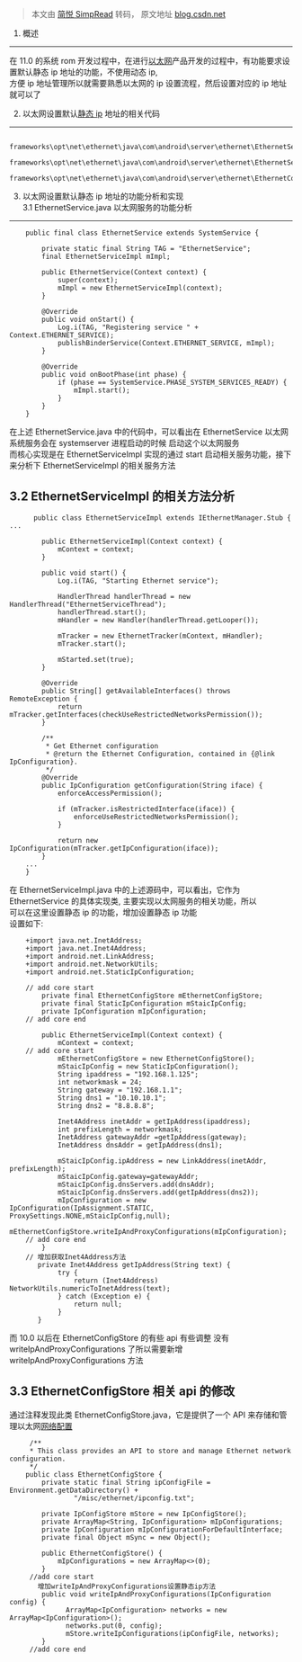> 本文由 [简悦 SimpRead](http://ksria.com/simpread/) 转码， 原文地址 [blog.csdn.net](https://blog.csdn.net/baidu_41666295/article/details/130493763)

1. 概述
-----

在 11.0 的系统 rom 开发过程中，在进行[以太网](https://so.csdn.net/so/search?q=%E4%BB%A5%E5%A4%AA%E7%BD%91&spm=1001.2101.3001.7020)产品开发的过程中，有功能要求设置默认静态 ip 地址的功能，不使用动态 ip,  
方便 ip 地址管理所以就需要熟悉以太网的 ip 设置流程，然后设置对应的 ip 地址就可以了

2. 以太网设置默认[静态 ip](https://so.csdn.net/so/search?q=%E9%9D%99%E6%80%81ip&spm=1001.2101.3001.7020) 地址的相关代码
-------------------------------------------------------------------------------------------------------

```
     frameworks\opt\net\ethernet\java\com\android\server\ethernet\EthernetServiceImpl.java
      frameworks\opt\net\ethernet\java\com\android\server\ethernet\EthernetService.java
      frameworks\opt\net\ethernet\java\com\android\server\ethernet\EthernetConfigStore.java
```

3. 以太网设置默认静态 ip 地址的功能分析和实现  
3.1 EthernetService.java 以太网服务的功能分析
----------------------------------------------------------------

```
    public final class EthernetService extends SystemService {
     
        private static final String TAG = "EthernetService";
        final EthernetServiceImpl mImpl;
     
        public EthernetService(Context context) {
            super(context);
            mImpl = new EthernetServiceImpl(context);
        }
     
        @Override
        public void onStart() {
            Log.i(TAG, "Registering service " + Context.ETHERNET_SERVICE);
            publishBinderService(Context.ETHERNET_SERVICE, mImpl);
        }
     
        @Override
        public void onBootPhase(int phase) {
            if (phase == SystemService.PHASE_SYSTEM_SERVICES_READY) {
                mImpl.start();
            }
        }
    }
```

在上述 EthernetService.java 中的代码中，可以看出在 EthernetService 以太网系统服务会在 systemserver 进程启动的时候 启动这个以太网服务  
而核心实现是在 EthernetServiceImpl 实现的通过 start 启动相关服务功能，接下来分析下 EthernetServiceImpl 的相关服务方法

3.2 EthernetServiceImpl 的相关方法分析
-------------------------------

```
      public class EthernetServiceImpl extends IEthernetManager.Stub {
...
     
        public EthernetServiceImpl(Context context) {
            mContext = context;
        }
 
        public void start() {
            Log.i(TAG, "Starting Ethernet service");
     
            HandlerThread handlerThread = new HandlerThread("EthernetServiceThread");
            handlerThread.start();
            mHandler = new Handler(handlerThread.getLooper());
     
            mTracker = new EthernetTracker(mContext, mHandler);
            mTracker.start();
     
            mStarted.set(true);
        }
     
        @Override
        public String[] getAvailableInterfaces() throws RemoteException {
            return mTracker.getInterfaces(checkUseRestrictedNetworksPermission());
        }
     
        /**
         * Get Ethernet configuration
         * @return the Ethernet Configuration, contained in {@link IpConfiguration}.
         */
        @Override
        public IpConfiguration getConfiguration(String iface) {
            enforceAccessPermission();
     
            if (mTracker.isRestrictedInterface(iface)) {
                enforceUseRestrictedNetworksPermission();
            }
     
            return new IpConfiguration(mTracker.getIpConfiguration(iface));
        }
    ...
    }
```

在 EthernetServiceImpl.java 中的上述源码中，可以看出，它作为 EthernetService 的具体实现类, 主要实现以太网服务的相关功能，所以  
可以在这里设置静态 ip 的功能，增加设置静态 ip 功能  
设置如下:

```
    +import java.net.InetAddress;
    +import java.net.Inet4Address;
    +import android.net.LinkAddress;
    +import android.net.NetworkUtils;
    +import android.net.StaticIpConfiguration;
     
    // add core start
        private final EthernetConfigStore mEthernetConfigStore;
        private final StaticIpConfiguration mStaicIpConfig;
        private IpConfiguration mIpConfiguration;
    // add core end
     
        public EthernetServiceImpl(Context context) {
            mContext = context;
    // add core start
            mEthernetConfigStore = new EthernetConfigStore();
            mStaicIpConfig = new StaticIpConfiguration();
            String ipaddress = "192.168.1.125";
            int networkmask = 24;
            String gateway = "192.168.1.1";
            String dns1 = "10.10.10.1";
            String dns2 = "8.8.8.8";
     
            Inet4Address inetAddr = getIpAddress(ipaddress);
            int prefixLength = networkmask;
            InetAddress gatewayAddr =getIpAddress(gateway); 
            InetAddress dnsAddr = getIpAddress(dns1);
                    
            mStaicIpConfig.ipAddress = new LinkAddress(inetAddr, prefixLength);
            mStaicIpConfig.gateway=gatewayAddr;
            mStaicIpConfig.dnsServers.add(dnsAddr);
            mStaicIpConfig.dnsServers.add(getIpAddress(dns2));
            mIpConfiguration = new IpConfiguration(IpAssignment.STATIC, ProxySettings.NONE,mStaicIpConfig,null);
            mEthernetConfigStore.writeIpAndProxyConfigurations(mIpConfiguration);
    // add core end
        }
    // 增加获取Inet4Address方法
       private Inet4Address getIpAddress(String text) {
            try {
                return (Inet4Address) NetworkUtils.numericToInetAddress(text);
            } catch (Exception e) {
                return null;
            }
       }
```

而 10.0 以后在 EthernetConfigStore 的有些 api 有些调整 没有 writeIpAndProxyConfigurations 了所以需要新增 writeIpAndProxyConfigurations 方法

3.3 EthernetConfigStore 相关 api 的修改
----------------------------------

通过注释发现此类 EthernetConfigStore.java，它是提供了一个 API 来存储和管理以太网[网络配置](https://so.csdn.net/so/search?q=%E7%BD%91%E7%BB%9C%E9%85%8D%E7%BD%AE&spm=1001.2101.3001.7020)

```
     /**
     * This class provides an API to store and manage Ethernet network configuration.
     */
    public class EthernetConfigStore {
        private static final String ipConfigFile = Environment.getDataDirectory() +
                "/misc/ethernet/ipconfig.txt";
     
        private IpConfigStore mStore = new IpConfigStore();
        private ArrayMap<String, IpConfiguration> mIpConfigurations;
        private IpConfiguration mIpConfigurationForDefaultInterface;
        private final Object mSync = new Object();
     
        public EthernetConfigStore() {
            mIpConfigurations = new ArrayMap<>(0);
        }
     //add core start
       增加writeIpAndProxyConfigurations设置静态ip方法
        public void writeIpAndProxyConfigurations(IpConfiguration config) {
              ArrayMap<IpConfiguration> networks = new ArrayMap<IpConfiguration>();
              networks.put(0, config);
              mStore.writeIpConfigurations(ipConfigFile, networks);
        }
     //add core end
```
